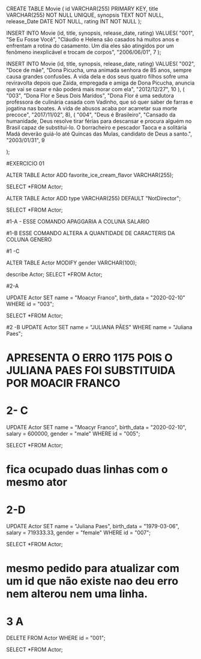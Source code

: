 CREATE TABLE Movie (
	id VARCHAR(255) PRIMARY KEY,
    title VARCHAR(255) NOT NULL UNIQUE,
    synopsis TEXT NOT NULL,
    release_Date DATE NOT NULL,
    rating INT NOT NULL
);

INSERT INTO Movie (id, title, synopsis, release_date, rating) 
VALUES(
	"001",
    "Se Eu Fosse Você",
    "Cláudio e Helena são casados há muitos anos e enfrentam a rotina do casamento. Um dia eles são atingidos por um fenômeno inexplicável e trocam de corpos",
    "2006/06/01",
    7
);

INSERT INTO Movie (id, title, synopsis, release_date, rating) 
VALUES(
	"002",
    "Doce de mãe",
    "Dona Picucha, uma animada senhora de 85 anos, sempre causa grandes confusões. A vida dela e dos seus quatro filhos sofre uma reviravolta depois que Zaida, empregada e amiga de Dona Picucha, anuncia que vai se casar e não poderá mais morar com ela",
    "2012/12/27",
    10
),
(
"003",
"Dona Flor e Seus Dois Maridos",
"Dona Flor é uma sedutora professora de culinária casada com Vadinho, que só quer saber de farras e jogatina nas boates. A vida de abusos acaba por acarretar sua morte precoce",
"2017/11/02",
8),
(
"004",
"Deus é Brasileiro",
"Cansado da humanidade, Deus resolve tirar férias para descansar e procura alguém no Brasil capaz de substituí-lo. O borracheiro e pescador Taoca e a solitária Madá deverão guiá-lo até Quincas das Mulas, candidato de Deus a santo.",
"2003/01/31",
9

);

#EXERCICIO 01

ALTER TABLE Actor ADD favorite_ice_cream_flavor VARCHAR(255);

SELECT *FROM Actor;

ALTER TABLE Actor ADD type VARCHAR(255) DEFAULT "NotDirector";

SELECT *FROM Actor;

#1-A - ESSE COMANDO APAGGARIA A COLUNA SALARIO

#1-B ESSE COMANDO ALTERA A QUANTIDADE DE CARACTERIS DA COLUNA GENERO

#1 -C 

ALTER TABLE Actor MODIFY gender VARCHAR(100);

describe Actor;
SELECT *FROM Actor;

#2-A 

UPDATE Actor
SET 
name = "Moacyr Franco",
birth_data = "2020-02-10"
WHERE id = "003";

SELECT *FROM Actor;

#2 -B 
UPDATE Actor
SET name = "JULIANA PÃES"
WHERE name = "Juliana Paes";
# APRESENTA O ERRO 1175 POIS O JULIANA PAES FOI SUBSTITUIDA POR MOACIR FRANCO

# 2- C
UPDATE Actor
SET 
name = "Moacyr Franco",
birth_data = "2020-02-10",
salary = 600000,
gender = "male"
WHERE id = "005";

SELECT *FROM Actor;
# fica ocupado duas linhas com o mesmo ator 
# 2-D 

UPDATE Actor
SET 
name = "Juliana Paes",
birth_data = "1979-03-06",
salary = 719333.33,
gender = "female"
WHERE id = "007";

SELECT *FROM Actor;
# mesmo pedido para atualizar com um id que não existe nao deu erro nem alterou nem uma linha.

# 3 A 
DELETE FROM Actor WHERE id = "001";


SELECT *FROM Actor;

